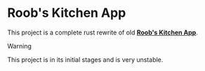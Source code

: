 # Roob's Kitchen App
This project is a complete rust rewrite of old [**Roob's Kitchen App**](https://github.com/mtalha-codes/kitchen-app-cpp20).
> [!WARNING]
> This project is in its initial stages and is very unstable.
